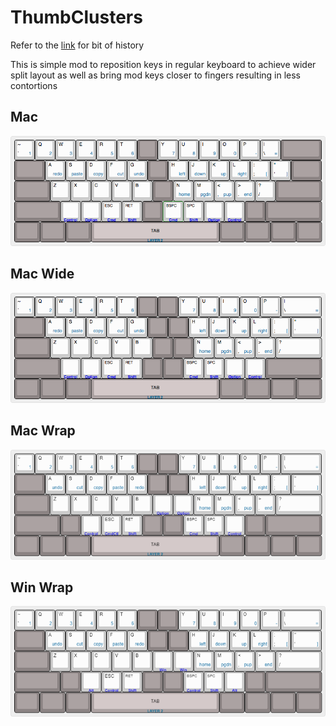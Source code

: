 # ThumbClusters

Refer to the [link](https://github.com/santhoshr/LTHI-Keyboard-Mod) for bit of history

This is simple mod to reposition keys in regular keyboard to achieve wider split layout as well as bring mod keys closer to fingers resulting in less contortions

## Mac

![mac normal](https://github.com/santhoshr/ThumbClusters/blob/master/thumbClustersMac.png)

## Mac Wide

![mac wide](https://github.com/santhoshr/ThumbClusters/blob/master/thumbClustersWide.png)

## Mac Wrap

![mac wrap](https://github.com/santhoshr/ThumbClusters/blob/master/thumbClustersWrapMac.png)

## Win Wrap

![win wrap](https://github.com/santhoshr/ThumbClusters/blob/master/thumbClustersWrapWin.png)

